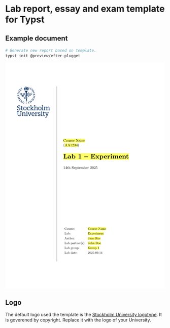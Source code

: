 # Lab report, essay and exam template for Typst

## Example document

```bash
# Generate new report based on template.
typst init @preview/efter-plugget
```

![Example lab report](inc/thumbnail.png)

## Logo

The default logo used the template is the [Stockholm University logotype](https://medarbetare.su.se/en/our-su/communicate-su/graphic-profile/logotype). It is goverened by copyright. Replace it with the logo of your University.
